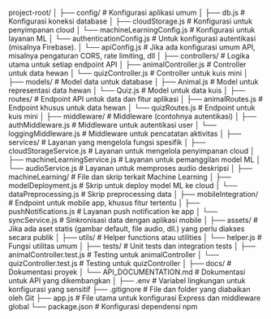 project-root/
│
├── config/                         # Konfigurasi aplikasi umum
│   ├── db.js                       # Konfigurasi koneksi database
│   ├── cloudStorage.js             # Konfigurasi untuk penyimpanan cloud
│   └── machineLearningConfig.js    # Konfigurasi untuk layanan ML
│   └── authenticationConfig.js     # Untuk konfigurasi autentikasi (misalnya Firebase).
│   └── apiConfig.js                # Jika ada konfigurasi umum API, misalnya pengaturan CORS, rate limiting, dll
│
├── controllers/                    # Logika utama untuk setiap endpoint API
│   ├── animalController.js         # Controller untuk data hewan
│   └── quizController.js           # Controller untuk kuis mini
│
├── models/                         # Model data untuk database
│   ├── Animal.js                   # Model untuk representasi data hewan
│   └── Quiz.js                     # Model untuk data kuis
│
├── routes/                         # Endpoint API untuk data dan fitur aplikasi
│   ├── animalRoutes.js             # Endpoint khusus untuk data hewan
│   └── quizRoutes.js               # Endpoint untuk kuis mini
│
├── middleware/                     # Middleware (contohnya autentikasi)
│   ├── authMiddleware.js           # Middleware untuk autentikasi user
│   └── loggingMiddleware.js        # Middleware untuk pencatatan aktivitas
│
├── services/                       # Layanan yang mengelola fungsi spesifik
│   ├── cloudStorageService.js      # Layanan untuk mengelola penyimpanan cloud
│   ├── machineLearningService.js   # Layanan untuk pemanggilan model ML
│   └── audioService.js             # Layanan untuk memproses audio deskripsi
│
├── machineLearning/                # File dan skrip terkait Machine Learning
│   ├── modelDeployment.js          # Skrip untuk deploy model ML ke cloud
│   └── dataPreprocessing.js        # Skrip preprocessing data
│
├── mobileIntegration/              # Endpoint untuk mobile app, khusus fitur tertentu
│   ├── pushNotifications.js        # Layanan push notification ke app
│   └── syncService.js              # Sinkronisasi data dengan aplikasi mobile
│
├── assets/                         # Jika ada aset statis (gambar default, file audio, dll.) yang perlu diakses secara publik
│
├── utils/                          # Helper functions atau utilities
│   └── helper.js                   # Fungsi utilitas umum
│
├── tests/                          # Unit tests dan integration tests
│   ├── animalController.test.js    # Testing untuk animalController
│   └── quizController.test.js      # Testing untuk quizController
│
├── docs/                           # Dokumentasi proyek
│   └── API_DOCUMENTATION.md        # Dokumentasi untuk API yang dikembangkan
│
├── .env                            # Variabel lingkungan untuk konfigurasi yang sensitif
├── .gitignore                      # File dan folder yang diabaikan oleh Git
├── app.js                          # File utama untuk konfigurasi Express dan middleware global
└── package.json                    # Konfigurasi dependensi npm